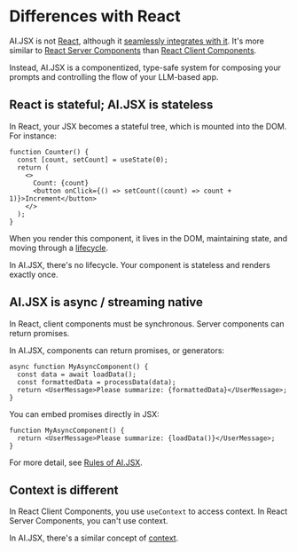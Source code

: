 # Differences with React

AI.JSX is not [React](https://react.dev/), although it [seamlessly integrates with it](guides/ai-ui.md). It's more similar to [React Server Components](https://www.patterns.dev/posts/react-server-components) than [React Client Components](https://www.patterns.dev/posts/client-side-rendering).

Instead, AI.JSX is a componentized, type-safe system for composing your prompts and controlling the flow of your LLM-based app.

## React is stateful; AI.JSX is stateless

In React, your JSX becomes a stateful tree, which is mounted into the DOM. For instance:

```tsx
function Counter() {
  const [count, setCount] = useState(0);
  return (
    <>
      Count: {count}
      <button onClick={() => setCount((count) => count + 1)}>Increment</button>
    </>
  );
}
```

When you render this component, it lives in the DOM, maintaining state, and moving through a [lifecycle](https://react.dev/learn/lifecycle-of-reactive-effects).

In AI.JSX, there's no lifecycle. Your component is stateless and renders exactly once.

## AI.JSX is async / streaming native

In React, client components must be synchronous. Server components can return promises.

In AI.JSX, components can return promises, or generators:

```tsx
async function MyAsyncComponent() {
  const data = await loadData();
  const formattedData = processData(data);
  return <UserMessage>Please summarize: {formattedData}</UserMessage>;
}
```

You can embed promises directly in JSX:

```tsx
function MyAsyncComponent() {
  return <UserMessage>Please summarize: {loadData()}</UserMessage>;
}
```

For more detail, see [Rules of AI.JSX](guides/rules-of-jsx.md).

## Context is different

In React Client Components, you use `useContext` to access context.
In React Server Components, you can't use context.

In AI.JSX, there's a similar concept of [context](guides/rules-of-jsx.md#context).
